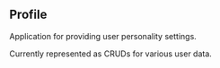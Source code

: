 ## Profile
Application for providing user personality settings.

Currently represented as CRUDs for various user data.
